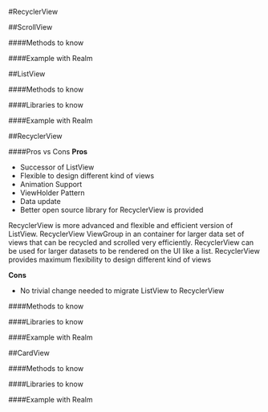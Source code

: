 #RecyclerView

##ScrollView

####Methods to know

####Example with Realm

##ListView

####Methods to know

####Libraries to know

####Example with Realm


##RecyclerView

####Pros vs Cons
**Pros**
* Successor of ListView
* Flexible to design different kind of views
* Animation Support
* ViewHolder Pattern
* Data update
* Better open source library for RecyclerView is provided

RecyclerView is more advanced and flexible and efficient version of ListView.
RecyclerView ViewGroup in an container for larger data set of views that can be recycled and scrolled very efficiently.
RecyclerView can be used for larger datasets to be rendered on the UI like a list.
RecyclerView provides maximum flexibility to design different kind of views

**Cons**
* No trivial change needed to migrate ListView to RecyclerView

####Methods to know

####Libraries to know

####Example with Realm

##CardView

####Methods to know

####Libraries to know

####Example with Realm
